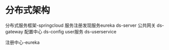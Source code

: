 # 分布式架构
分布式服务框架-springcloud
服务注册发现服务eureka ds-server
公共网关 ds-gateway
配置中心 ds-config
user服务 ds-userservice

注册中心-eureka
